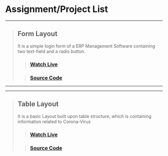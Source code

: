 # Assignment/Project List
---


> ## Form Layout
> It is a simple login form of a ERP Management Software containing two text-field and a radio button.
> > ### [Watch Live](https://wahidhoquee.github.io/webtech-course/form)
>
> > ### [Source Code](https://github.com/WahidHoquee/webtech-course/tree/master/form)

***
***

> ## Table Layout
> It is a basic Layout built upon table structure, which is containing information related to Corona-Virus
> > ### [Watch Live](https://wahidhoquee.github.io/webtech-course/form)
>
> > ### [Source Code](https://github.com/WahidHoquee/webtech-course/tree/master/form)

